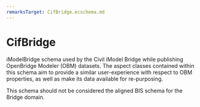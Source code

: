 ```yaml
---
remarksTarget: CifBridge.ecschema.md
---
```


# CifBridge

iModelBridge schema used by the Civil iModel Bridge while publishing OpenBridge Modeler (OBM) datasets. The aspect classes contained within this schema aim to provide a similar user-experience with respect to OBM properties, as well as make its data available for re-purposing. 

This schema should not be considered the aligned BIS schema for the Bridge domain.